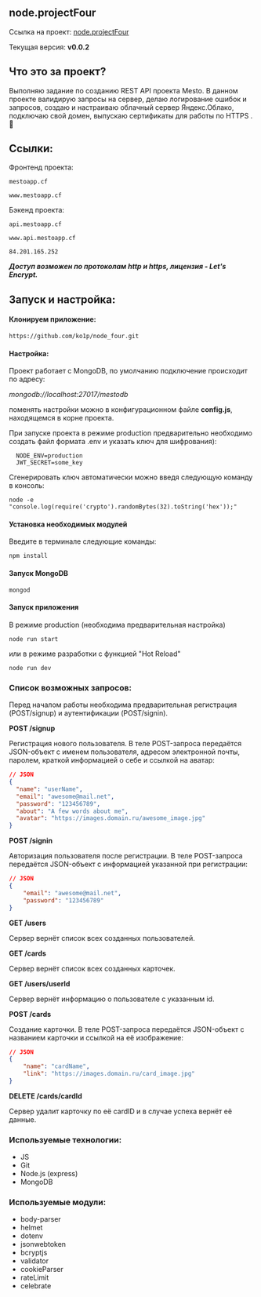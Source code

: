 ## node.projectFour

Ссылка на проект: [node.projectFour](https://github.com/ko1p/node_four "REST API проекта Mesto")

Текущая версия: **v0.0.2**

## Что это за проект?

Выполняю задание по созданию REST API проекта Mesto. В данном проекте валидирую запросы на сервер, делаю логирование ошибок и запросов, создаю и настраиваю облачный сервер Яндекс.Облако, подключаю свой домен, выпускаю сертификаты для работы по HTTPS  .:floppy_disk:

## Ссылки:

Фронтенд проекта:

`mestoapp.cf`

`www.mestoapp.cf`

Бэкенд проекта:

`api.mestoapp.cf`

`www.api.mestoapp.cf`

`84.201.165.252`

***Доступ возможен по протоколам http и https, лицензия - Let's Encrypt.***

## Запуск и настройка:

#### Клонируем приложение:

    https://github.com/ko1p/node_four.git

#### Настройка:

Проект работает с MongoDB, по умолчанию подключение происходит по адресу:

_mongodb://localhost:27017/mestodb_

поменять настройки можно в конфигурационном файле **config.js**, находящемся в корне проекта.

При запуске проекта в режиме production предварительно необходимо создать файл формата .env и указать ключ для шифрования): 
```
  NODE_ENV=production
  JWT_SECRET=some_key
```
Сгенерировать ключ автоматически можно введя следующую команду в консоль:

    node -e "console.log(require('crypto').randomBytes(32).toString('hex'));"

#### Установка необходимых модулей
Введите в терминале следующие команды:

    npm install
#### Запуск MongoDB
    mongod
#### Запуск приложения
В режиме production (необходима предварительная настройка)

    node run start
    
или в режиме разработки с функцией "Hot Reload"

    node run dev 

### Список возможных запросов:

Перед началом работы необходима предварительная регистрация (POST/signup) и аутентификации (POST/signin).

**POST /signup**

Регистрация нового пользователя. В теле POST-запроса передаётся JSON-объект с именем пользователя, адресом электронной почты, паролем, краткой информацией о себе и ссылкой на аватар:
```json
// JSON
{
  "name": "userName",
  "email": "awesome@mail.net",
  "password": "123456789",
  "about": "A few words about me",
  "avatar": "https://images.domain.ru/awesome_image.jpg"
}
```
**POST /signin**

Авторизация пользователя после регистрации. В теле POST-запроса передаётся JSON-объект с информацией указанной при регистрации:
```json
// JSON
{
	"email": "awesome@mail.net",
	"password": "123456789"
}
```

**GET /users**

Сервер вернёт список всех созданных пользователей.

**GET /cards** 

Сервер вернёт список всех созданных карточек.

**GET /users/userId**

Сервер вернёт информацию о пользователе с указанным id.

**POST /cards** 

Создание карточки. В теле POST-запроса передаётся JSON-объект с названием карточки и ссылкой на её изображение:
```json
// JSON
{
	"name": "cardName",
	"link": "https://images.domain.ru/card_image.jpg"
}
```

**DELETE /cards/cardId**

Сервер удалит карточку по её cardID и в случае успеха вернёт её данные.


###  Используемые технологии:

- JS
- Git
- Node.js (express)
- MongoDB

###  Используемые модули:

- body-parser
- helmet
- dotenv
- jsonwebtoken
- bcryptjs
- validator
- cookieParser
- rateLimit
- celebrate
